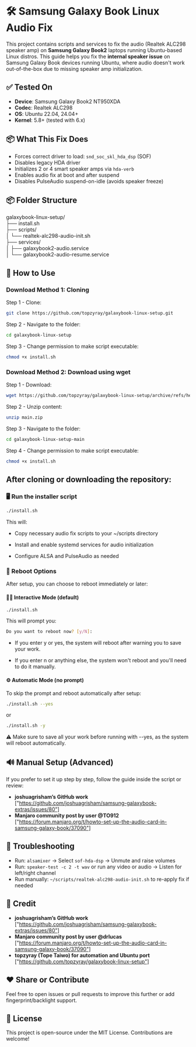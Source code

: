 # 🛠️ Samsung Galaxy Book Linux Audio Fix

This project contains scripts and services to fix the audio (Realtek ALC298 speaker amp) on **Samsung Galaxy Book2** laptops running Ubuntu-based Linux distros. This guide helps you fix the **internal speaker issue** on Samsung Galaxy Book devices running Ubuntu, where audio doesn't work out-of-the-box due to missing speaker amp initialization.

## ✅ Tested On

- **Device**: Samsung Galaxy Book2 NT950XDA
- **Codec**: Realtek ALC298
- **OS**: Ubuntu 22.04, 24.04+
- **Kernel**: 5.8+ (tested with 6.x)

## 📦 What This Fix Does

- Forces correct driver to load: `snd_soc_skl_hda_dsp` (SOF)
- Disables legacy HDA driver
- Initializes 2 or 4 smart speaker amps via `hda-verb`
- Enables audio fix at boot and after suspend
- Disables PulseAudio suspend-on-idle (avoids speaker freeze)

## 📦 Folder Structure

galaxybook-linux-setup/ <br />
├── install.sh <br />
├── scripts/ <br />
│ └── realtek-alc298-audio-init.sh <br />
├── services/ <br />
│ ├── galaxybook2-audio.service <br />
│ └── galaxybook2-audio-resume.service <br />

## 🚀 How to Use

### Download Method 1: Cloning

Step 1 - Clone:

```bash
git clone https://github.com/topzyray/galaxybook-linux-setup.git
```

Step 2 - Navigate to the folder:

```bash
cd galaxybook-linux-setup
```

Step 3 - Change permission to make script executable:

```bash
chmod +x install.sh
```

### Download Method 2: Download using wget

Step 1 - Download:

```bash
wget https://github.com/topzyray/galaxybook-linux-setup/archive/refs/heads/main.zip
```

Step 2 - Unzip content:

```bash
unzip main.zip
```

Step 3 - Navigate to the folder:

```bash
cd galaxybook-linux-setup-main
```

Step 4 - Change permission to make script executable:

```bash
chmod +x install.sh
```

## After cloning or downloading the repository:

### 🖥️ Run the installer script

```bash
./install.sh
```

This will:

- Copy necessary audio fix scripts to your ~/scripts directory

- Install and enable systemd services for audio initialization

- Configure ALSA and PulseAudio as needed

### 🔁 Reboot Options

After setup, you can choose to reboot immediately or later:

#### 🧑‍💻 Interactive Mode (default)

```bash
./install.sh
```

This will prompt you:

```bash
Do you want to reboot now? [y/N]:
```

- If you enter y or yes, the system will reboot after warning you to save your work.

- If you enter n or anything else, the system won't reboot and you'll need to do it manually.

#### ⚙️ Automatic Mode (no prompt)

To skip the prompt and reboot automatically after setup:

```bash
./install.sh --yes
```

or

```bash
./install.sh -y
```

⚠️ Make sure to save all your work before running with --yes, as the system will reboot automatically.

## 🔊 Manual Setup (Advanced)

If you prefer to set it up step by step, follow the guide inside the script or review:

- **joshuagrisham’s GitHub work** ["https://github.com/joshuagrisham/samsung-galaxybook-extras/issues/80"]
- **Manjaro community post by user @TO912** ["https://forum.manjaro.org/t/howto-set-up-the-audio-card-in-samsung-galaxy-book/37090"]

## 🧪 Troubleshooting

- Run: `alsamixer` → Select `sof-hda-dsp` → Unmute and raise volumes
- Run: `speaker-test -c 2 -t wav` or run any video or audio → Listen for left/right channel
- Run manually: `~/scripts/realtek-alc298-audio-init.sh` to re-apply fix if needed

## 🙌 Credit

- **joshuagrisham’s GitHub work** ["https://github.com/joshuagrisham/samsung-galaxybook-extras/issues/80"]
- **Manjaro community post by user @drlucas** ["https://forum.manjaro.org/t/howto-set-up-the-audio-card-in-samsung-galaxy-book/37090"]
- **topzyray (Tope Taiwo) for automation and Ubuntu port** ["https://github.com/topzyray/galaxybook-linux-setup"]

## ❤️ Share or Contribute

Feel free to open issues or pull requests to improve this further or add fingerprint/backlight support.

## 📝 License

This project is open-source under the MIT License. Contributions are welcome!
